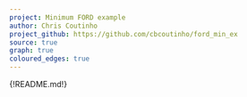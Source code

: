 ```yaml
---
project: Minimum FORD example
author: Chris Coutinho
project_github: https://github.com/cbcoutinho/ford_min_ex
source: true
graph: true
coloured_edges: true
---
```


{!README.md!}
